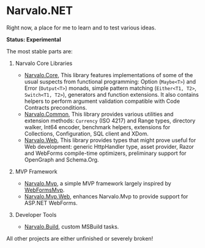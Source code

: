 Narvalo.NET
===========

Right now, a place for me to learn and to test various ideas.

**Status: Experimental**

The most stable parts are:

1. Narvalo Core Libraries
    - [Narvalo.Core](https://github.com/chtoucas/Narvalo.NET/tree/master/src/Narvalo.Core),
      This library features implementations of some of the usual suspects from
      functional programming: Option (`Maybe<T>`) and Error (`Output<T>`) monads,
      simple pattern matching (`Either<T1, T2>`, `Switch<T1, T2>`), generators
      and function extensions.
      It also contains helpers to perform argument validation compatible with
      Code Contracts preconditions.
    - [Narvalo.Common](https://github.com/chtoucas/Narvalo.NET/tree/master/src/Narvalo.Common),
      This library provides various utilities and extension methods: `Currency`
      (ISO 4217) and Range types, directory walker, Int64 encoder,
      benchmark helpers, extensions for Collections, Configuration, SQL client
      and XDom.
    - [Narvalo.Web](https://github.com/chtoucas/Narvalo.NET/tree/master/src/Narvalo.Web),
      This library provides types that might prove useful for Web development:
      generic HttpHandler type, asset provider, Razor and WebForms compile-time
      optimizers, preliminary support for OpenGraph and Schema.Org.

2. MVP Framework
    - [Narvalo.Mvp](https://github.com/chtoucas/Narvalo.NET/tree/master/src/Narvalo.Mvp),
      a simple MVP framework largely inspired by [WebFormsMvp](https://github.com/webformsmvp/webformsmvp).
    - [Narvalo.Mvp.Web](https://github.com/chtoucas/Narvalo.NET/tree/master/src/Narvalo.Mvp.Web),
      enhances Narvalo.Mvp to provide support for ASP.NET WebForms.

3. Developer Tools
    - [Narvalo.Build](https://github.com/chtoucas/Narvalo.NET/tree/master/src/Narvalo.Build),
      custom MSBuild tasks.

All other projects are either unfinished or severely broken!
